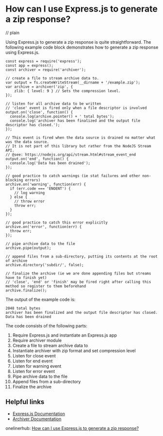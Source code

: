 # How can I use Express.js to generate a zip response?
// plain

Using Express.js to generate a zip response is quite straightforward. The following example code block demonstrates how to generate a zip response using Express.js.

```
const express = require('express');
const app = express();
const archiver = require('archiver');

// create a file to stream archive data to.
var output = fs.createWriteStream(__dirname + '/example.zip');
var archive = archiver('zip', {
    zlib: { level: 9 } // Sets the compression level.
});

// listen for all archive data to be written
// 'close' event is fired only when a file descriptor is involved
output.on('close', function() {
  console.log(archive.pointer() + ' total bytes');
  console.log('archiver has been finalized and the output file descriptor has closed.');
});

// This event is fired when the data source is drained no matter what was the data source.
// It is not part of this library but rather from the NodeJS Stream API.
// @see: https://nodejs.org/api/stream.html#stream_event_end
output.on('end', function() {
  console.log('Data has been drained');
});

// good practice to catch warnings (ie stat failures and other non-blocking errors)
archive.on('warning', function(err) {
  if (err.code === 'ENOENT') {
    // log warning
  } else {
    // throw error
    throw err;
  }
});

// good practice to catch this error explicitly
archive.on('error', function(err) {
  throw err;
});

// pipe archive data to the file
archive.pipe(output);

// append files from a sub-directory, putting its contents at the root of archive
archive.directory('subdir/', false);

// finalize the archive (ie we are done appending files but streams have to finish yet)
// 'close', 'end' or 'finish' may be fired right after calling this method so register to them beforehand
archive.finalize();
```

The output of the example code is:
```
2048 total bytes
archiver has been finalized and the output file descriptor has closed.
Data has been drained
```

The code consists of the following parts:
1. Require Express.js and instantiate an Express.js app
2. Require archiver module
3. Create a file to stream archive data to
4. Instantiate archiver with zip format and set compression level
5. Listen for close event
6. Listen for end event
7. Listen for warning event
8. Listen for error event
9. Pipe archive data to the file
10. Append files from a sub-directory
11. Finalize the archive

## Helpful links
- [Express.js Documentation](https://expressjs.com/en/4x/api.html)
- [Archiver Documentation](https://www.npmjs.com/package/archiver)

onelinerhub: [How can I use Express.js to generate a zip response?](https://onelinerhub.com/expressjs/how-can-i-use-express-js-to-generate-a-zip-response)
